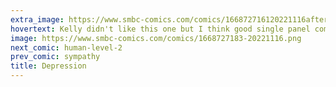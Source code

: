 ```yaml
---
extra_image: https://www.smbc-comics.com/comics/166872716120221116after.png
hovertext: Kelly didn't like this one but I think good single panel comics have nearly as much caption text as they have art.
image: https://www.smbc-comics.com/comics/1668727183-20221116.png
next_comic: human-level-2
prev_comic: sympathy
title: Depression
---
```


